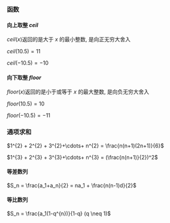 <!--
 * @Description: 
 * @Version: 1.0
 * @Autor: DaLao
 * @Email: dalao_li@163.com
 * @Date: 2021-01-28 23:05:03
 * @LastEditors: DaLao
 * @LastEditTime: 2022-05-06 23:37:55
-->

### 函数


#### 向上取整 $ceil$ 

$ceil(x)$返回的是大于 $x$ 的最小整数, 是向正无穷大舍入

$ceil(10.5) = 11$

$ceil(-10.5) = -10$



#### 向下取整 $floor$ 

$floor(x)$返回的是小于或等于 $x$ 的最大整数, 是向负无穷大舍入

$floor(10.5) = 10$

$floor(-10.5) = -11$



### 通项求和


$1^{2} + 2^{2} + 3^{2}+\cdots+ n^{2} = \frac{n(n+1)(2n+1)}{6}$


$1^{3} + 2^{3} + 3^{3}+\cdots+ n^{3} = (\frac{n(n+1)}{2})^2$


#### 等差数列

$S_n = \frac{a_1+a_n}{2} = na_1 + \frac{n(n-1)d}{2}$


#### 等比数列

$S_n = \frac{a_1(1-q^{n})}{1-q} (q \neq 1)$